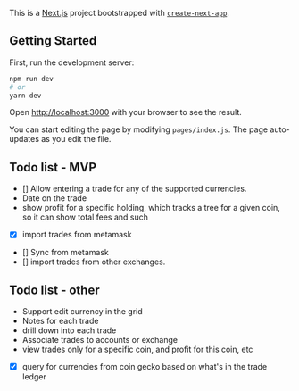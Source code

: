 This is a [Next.js](https://nextjs.org/) project bootstrapped
with [`create-next-app`](https://github.com/vercel/next.js/tree/canary/packages/create-next-app).

## Getting Started

First, run the development server:

```bash
npm run dev
# or
yarn dev
```

Open [http://localhost:3000](http://localhost:3000) with your browser to see the result.

You can start editing the page by modifying `pages/index.js`. The page auto-updates as you edit the file.

## Todo list - MVP

* [] Allow entering a trade for any of the supported currencies.
* Date on the trade
* show profit for a specific holding, which tracks a tree for a given coin, so it can show total fees and such
* [x] import trades from metamask
* [] Sync from metamask
* [] import trades from other exchanges.

## Todo list - other

* Support edit currency in the grid
* Notes for each trade
* drill down into each trade
* Associate trades to accounts or exchange
* view trades only for a specific coin, and profit for this coin, etc
* [x] query for currencies from coin gecko based on what's in the trade ledger
